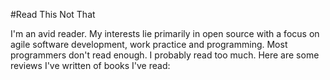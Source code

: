 #Read This Not That

I'm an avid reader. My interests lie primarily in open source with a focus on agile software development, work practice and programming. Most programmers don't read enough. I probably read too much. Here are some reviews I've written of books I've read:

